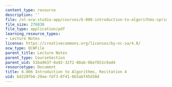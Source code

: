 ```yaml
---
content_type: resource
description: ''
file: /ol-ocw-studio-app/courses/6-006-introduction-to-algorithms-spring-2020/bd220fb629aefdf30f416b5abf45d38d_MIT6_006S20_r04.pdf
file_size: 276838
file_type: application/pdf
learning_resource_types:
- Lecture Notes
license: https://creativecommons.org/licenses/by-nc-sa/4.0/
ocw_type: OCWFile
parent_title: Lecture Notes
parent_type: CourseSection
parent_uid: 51ba9637-0a92-32f2-88ab-0bef851c9ad4
resourcetype: Document
title: 6.006 Introduction to Algorithms, Recitation 4
uid: bd220fb6-29ae-fdf3-0f41-6b5abf45d38d
---
```

